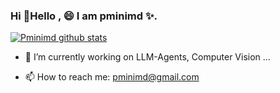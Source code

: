 ### Hi 👋Hello , 😄 I am pminimd ✨. 

[![Pminimd github stats](https://github-readme-stats.vercel.app/api?username=pminimd&theme=nightowl&show_icons=true&count_private=true&hide=contribs)](https://github.com/anuraghazra/github-readme-stats)

- 🌱 I’m currently working on LLM-Agents, Computer Vision ...

- 📫 How to reach me: pminimd@gmail.com


<!--
**pminimd/pminimd** is a ✨ _special_ ✨ repository because its `README.md` (this file) appears on your GitHub profile.

Here are some ideas to get you started:

- 🌱 I’m currently interesting in OpenCL and CUDA programming...
- 🔭 I’m currently working on ...
- 🌱 I’m currently learning ...
- 👯 I’m looking to collaborate on ...
- 🤔 I’m looking for help with ...
- 💬 Ask me about ...
- 📫 How to reach me: ...
- 😄 Pronouns: ...
- ⚡ Fun fact: ...
-->
